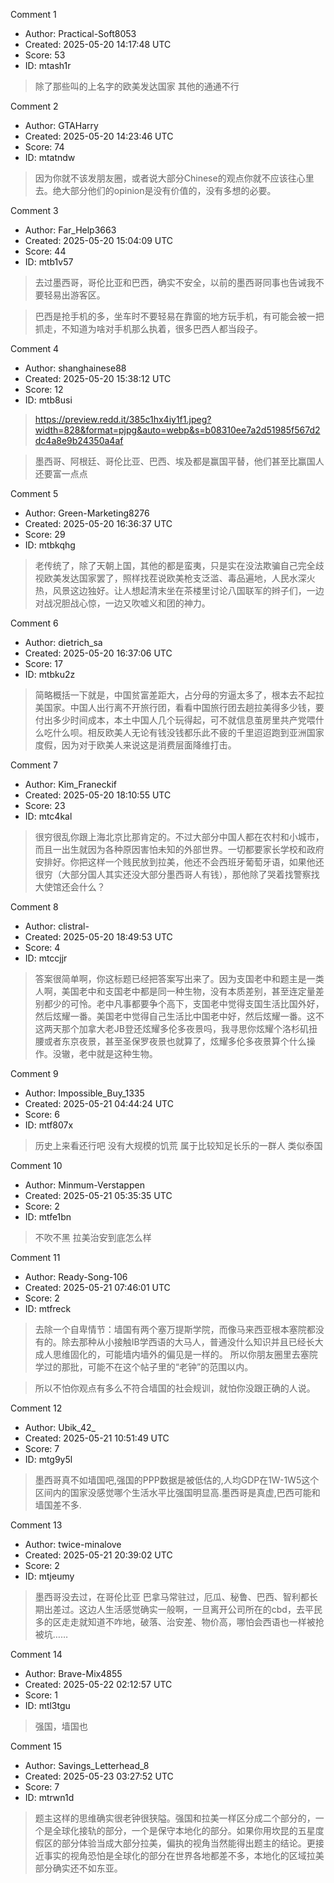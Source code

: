 Comment 1

- Author: Practical-Soft8053
- Created: 2025-05-20 14:17:48 UTC
- Score: 53
- ID: mtash1r

> 除了那些叫的上名字的欧美发达国家 其他的通通不行

Comment 2

- Author: GTAHarry
- Created: 2025-05-20 14:23:46 UTC
- Score: 74
- ID: mtatndw

> 因为你就不该发朋友圈，或者说大部分Chinese的观点你就不应该往心里去。绝大部分他们的opinion是没有价值的，没有多想的必要。

Comment 3

- Author: Far_Help3663
- Created: 2025-05-20 15:04:09 UTC
- Score: 44
- ID: mtb1v57

> 去过墨西哥，哥伦比亚和巴西，确实不安全，以前的墨西哥同事也告诫我不要轻易出游客区。

> 巴西是抢手机的多，坐车时不要轻易在靠窗的地方玩手机，有可能会被一把抓走，不知道为啥对手机那么执着，很多巴西人都当段子。

Comment 4

- Author: shanghainese88
- Created: 2025-05-20 15:38:12 UTC
- Score: 12
- ID: mtb8usi

> https://preview.redd.it/385c1hx4iy1f1.jpeg?width=828&format=pjpg&auto=webp&s=b08310ee7a2d51985f567d2dc4a8e9b24350a4af

> 墨西哥、阿根廷、哥伦比亚、巴西、埃及都是赢国平替，他们甚至比赢国人还要富一点点

Comment 5

- Author: Green-Marketing8276
- Created: 2025-05-20 16:36:37 UTC
- Score: 29
- ID: mtbkqhg

> 老传统了，除了天朝上国，其他的都是蛮夷，只是实在没法欺骗自己完全歧视欧美发达国家罢了，照样找茬说欧美枪支泛滥、毒品遍地，人民水深火热，风景这边独好。让人想起清末坐在茶楼里讨论八国联军的辫子们，一边对战况胆战心惊，一边又吹嘘义和团的神力。

Comment 6

- Author: dietrich_sa
- Created: 2025-05-20 16:37:06 UTC
- Score: 17
- ID: mtbku2z

> 简略概括一下就是，中国贫富差距大，占分母的穷逼太多了，根本去不起拉美国家。中国人出行离不开旅行团，看看中国旅行团去趟拉美得多少钱，要付出多少时间成本，本土中国人几个玩得起，可不就信息茧房里共产党喂什么吃什么呗。相反欧美人无论有钱没钱都乐此不疲的千里迢迢跑到亚洲国家度假，因为对于欧美人来说这是消费层面降维打击。

Comment 7

- Author: Kim_Franeckif
- Created: 2025-05-20 18:10:55 UTC
- Score: 23
- ID: mtc4kal

> 很穷很乱你跟上海北京比那肯定的。不过大部分中国人都在农村和小城市，而且一出生就因为各种原因害怕未知的外部世界。一切都要家长学校和政府安排好。你把这样一个贱民放到拉美，他还不会西班牙葡萄牙语，如果他还很穷（大部分国人其实还没大部分墨西哥人有钱），那他除了哭着找警察找大使馆还会什么？

Comment 8

- Author: clistral-
- Created: 2025-05-20 18:49:53 UTC
- Score: 4
- ID: mtccjjr

> 答案很简单啊，你这标题已经把答案写出来了。因为支国老中和题主是一类人啊，美国老中和支国老中都是同一种生物，没有本质差别，甚至连定量差别都少的可怜。老中凡事都要争个高下，支国老中觉得支国生活比国外好，然后炫耀一番。美国老中觉得自己生活比中国老中好，然后炫耀一番。这不这两天那个加拿大老JB登还炫耀多伦多夜景吗，我寻思你炫耀个洛杉矶扭腰或者东京夜景，甚至圣保罗夜景也就算了，炫耀多伦多夜景算个什么操作。没辙，老中就是这种生物。

Comment 9

- Author: Impossible_Buy_1335
- Created: 2025-05-21 04:44:24 UTC
- Score: 6
- ID: mtf807x

> 历史上来看还行吧 没有大规模的饥荒 属于比较知足长乐的一群人 类似泰国

Comment 10

- Author: Minmum-Verstappen
- Created: 2025-05-21 05:35:35 UTC
- Score: 2
- ID: mtfe1bn

> 不吹不黑 拉美治安到底怎么样

Comment 11

- Author: Ready-Song-106
- Created: 2025-05-21 07:46:01 UTC
- Score: 2
- ID: mtfreck

> 去除一个自卑情节：墙国有两个塞万提斯学院，而像马来西亚根本塞院都没有的。除去那种从小接触IB学西语的大马人，普通没什么知识并且已经长大成人思维固化的，可能墙内墙外的偏见是一样的。
> 所以你朋友圈里去塞院学过的那批，可能不在这个帖子里的“老钟”的范围以内。

> 所以不怕你观点有多么不符合墙国的社会规训，就怕你没跟正确的人说。

Comment 12

- Author: Ubik_42_
- Created: 2025-05-21 10:51:49 UTC
- Score: 7
- ID: mtg9y5l

> 墨西哥真不如墙国吧,强国的PPP数据是被低估的,人均GDP在1W-1W5这个区间内的国家没感觉哪个生活水平比强国明显高.墨西哥是真虚,巴西可能和墙国差不多.

Comment 13

- Author: twice-minalove
- Created: 2025-05-21 20:39:02 UTC
- Score: 2
- ID: mtjeumy

> 墨西哥没去过，在哥伦比亚 巴拿马常驻过，厄瓜、秘鲁、巴西、智利都长期出差过。这边人生活感觉确实一般啊，一旦离开公司所在的cbd，去平民多的区走走就知道不咋地，破落、治安差、物价高，哪怕会西语也一样被抢被坑……

Comment 14

- Author: Brave-Mix4855
- Created: 2025-05-22 02:12:57 UTC
- Score: 1
- ID: mtl3tgu

> 强国，墙国也

Comment 15

- Author: Savings_Letterhead_8
- Created: 2025-05-23 03:27:52 UTC
- Score: 7
- ID: mtrwn1d

> 题主这样的思维确实很老钟很狭隘。强国和拉美一样区分成二个部分的，一个是全球化接轨的部分，一个是保守本地化的部分。如果你用坎昆的五星度假区的部分体验当成大部分拉美，偏执的视角当然能得出题主的结论。更接近事实的视角恐怕是全球化的部分在世界各地都差不多，本地化的区域拉美部分确实还不如东亚。
